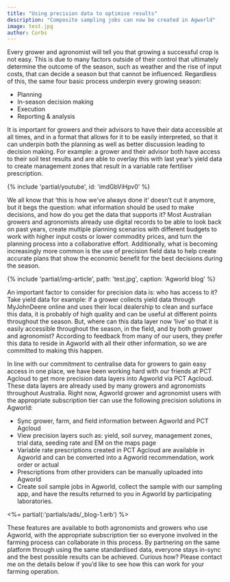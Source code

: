 ```yaml
---
title: "Using precision data to optimise results"
description: "Composite sampling jobs can now be created in Agworld"
image: test.jpg
author: Corbs
---
```


Every grower and agronomist will tell you that growing a successful crop is not easy. This is due to many factors outside of their control that ultimately determine the outcome of the season, such as weather and the rise of input costs, that can decide a season but that cannot be influenced. Regardless of this, the same four basic process underpin every growing season:

- Planning
- In-season decision making
- Execution
- Reporting & analysis

It is important for growers and their advisors to have their data accessible at all times, and in a format that allows for it to be easily interpreted, so that it can underpin both the planning as well as better discussion leading to decision making. For example: a grower and their advisor both have access to their soil test results and are able to overlay this with last year’s yield data to create management zones that result in a variable rate fertiliser prescription.

{% include 'partial/youtube', id: 'imdGbViHpv0' %}

We all know that ‘this is how we’ve always done it’ doesn’t cut it anymore, but it begs the question: what information should be used to make decisions, and how do you get the data that supports it? Most Australian growers and agronomists already use digital records to be able to look back on past years, create multiple planning scenarios with different budgets to work with higher input costs or lower commodity prices, and turn the planning process into a collaborative effort. Additionally, what is becoming increasingly more common is the use of precision field data to help create accurate plans that show the economic benefit for the  best decisions during the season.

{% include 'partial/img-article', path: 'test.jpg', caption: 'Agworld blog' %}

An important factor to consider for precision data is: who has access to it? Take yield data for example: if a grower collects yield data through MyJohnDeere online and uses their local dealership to clean and surface this data, it is probably of high quality and can be useful at different points throughout the season. But, where can this data layer now ‘live’ so that it is easily accessible throughout the season, in the field, and by both grower and agronomist? According to feedback from many of our users, they prefer this data to reside in Agworld with all their other information, so we are committed to making this happen.


In line with our commitment to centralise data for growers to gain easy access in one place, we have been working hard with our friends at PCT Agcloud to get more precision data layers into Agworld via PCT Agcloud. These data layers are already used by many growers and agronomists throughout Australia. Right now, Agworld grower and agronomist users with the appropriate subscription tier can use the following precision solutions in Agworld:

- Sync grower, farm, and field information between Agworld and PCT Agcloud
- View precision layers such as: yield, soil survey, management zones, trial data, seeding rate and EM on the maps page
- Variable rate prescriptions created in PCT Agcloud are available in Agworld and can be converted into a  Agworld recommendation, work order or actual
- Prescriptions from other providers can be manually uploaded into Agworld
- Create soil sample jobs in Agworld, collect the sample with our sampling app, and have the results returned to you in Agworld by participating laboratories.

<%= partial(:'partials/ads/_blog-1.erb') %>

These features are available to both agronomists and growers who use Agworld, with the appropriate subscription tier so everyone involved in the farming process can collaborate in this process. By partnering on the same platform through using the same standardised data, everyone stays in-sync and the best possible results can be achieved. Curious how? Please contact me on the details below if you’d like to see how this can work for your farming operation.